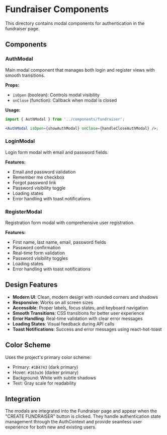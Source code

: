 # Fundraiser Components

This directory contains modal components for authentication in the fundraiser page.

## Components

### AuthModal

Main modal component that manages both login and register views with smooth transitions.

**Props:**

- `isOpen` (boolean): Controls modal visibility
- `onClose` (function): Callback when modal is closed

**Usage:**

```jsx
import { AuthModal } from '../components/fundraiser';

<AuthModal isOpen={showAuthModal} onClose={handleCloseAuthModal} />;
```

### LoginModal

Login form modal with email and password fields.

**Features:**

- Email and password validation
- Remember me checkbox
- Forgot password link
- Password visibility toggle
- Loading states
- Error handling with toast notifications

### RegisterModal

Registration form modal with comprehensive user registration.

**Features:**

- First name, last name, email, password fields
- Password confirmation
- Real-time form validation
- Password visibility toggles
- Loading states
- Error handling with toast notifications

## Design Features

- **Modern UI**: Clean, modern design with rounded corners and shadows
- **Responsive**: Works on all screen sizes
- **Accessible**: Proper labels, focus states, and keyboard navigation
- **Smooth Transitions**: CSS transitions for better user experience
- **Error Handling**: Real-time validation with clear error messages
- **Loading States**: Visual feedback during API calls
- **Toast Notifications**: Success and error messages using react-hot-toast

## Color Scheme

Uses the project's primary color scheme:

- Primary: `#1B4743` (dark primary)
- Hover: `#163a36` (darker primary)
- Background: White with subtle shadows
- Text: Gray scale for readability

## Integration

The modals are integrated into the Fundraiser page and appear when the "CREATE FUNDRAISER" button is clicked. They handle authentication state management through the AuthContext and provide seamless user experience for both new and existing users.
